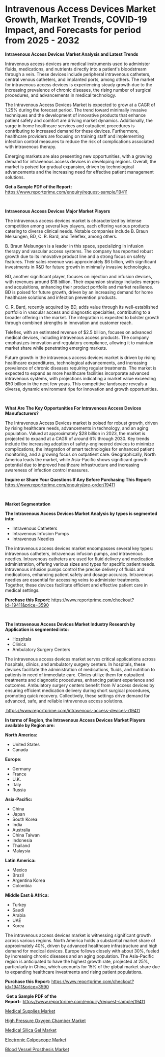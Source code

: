 <p><h1>Intravenous Access Devices Market Growth, Market Trends, COVID-19 Impact, and Forecasts for period from 2025 - 2032</h1></p><p><strong>Intravenous Access Devices Market Analysis and Latest Trends</strong></p>
<p><p>Intravenous access devices are medical instruments used to administer fluids, medications, and nutrients directly into a patient's bloodstream through a vein. These devices include peripheral intravenous catheters, central venous catheters, and implanted ports, among others. The market for intravenous access devices is experiencing steady growth due to the increasing prevalence of chronic diseases, the rising number of surgical procedures, and advancements in medical technology.</p><p>The Intravenous Access Devices Market is expected to grow at a CAGR of 1.25% during the forecast period. The trend toward minimally invasive techniques and the development of innovative products that enhance patient safety and comfort are driving market dynamics. Additionally, the surge in home healthcare services and outpatient procedures is contributing to increased demand for these devices. Furthermore, healthcare providers are focusing on training staff and implementing infection control measures to reduce the risk of complications associated with intravenous therapy.</p><p>Emerging markets are also presenting new opportunities, with a growing demand for intravenous access devices in developing regions. Overall, the market is poised for gradual expansion, driven by technological advancements and the increasing need for effective patient management solutions.</p></p>
<p><strong>Get a Sample PDF of the Report:&nbsp;</strong> <a href="https://www.reportprime.com/enquiry/request-sample/19411?utm_campaign=1121&utm_medium=2&utm_source=Github&utm_content=ia&utm_term=19032025&utm_id=intravenous-access-devices">https://www.reportprime.com/enquiry/request-sample/19411</a></p>
<p>&nbsp;</p>
<p><strong>Intravenous Access Devices Major Market Players</strong></p>
<p><p>The intravenous access devices market is characterized by intense competition among several key players, each offering various products catering to diverse clinical needs. Notable companies include B. Braun Melsungen, BD, C. R. Bard, and Teleflex, among others.</p><p>B. Braun Melsungen is a leader in this space, specializing in infusion therapy and vascular access systems. The company has reported robust growth due to its innovative product line and a strong focus on safety features. Their sales revenue was approximately $6 billion, with significant investments in R&D for future growth in minimally invasive technologies.</p><p>BD, another significant player, focuses on injection and infusion devices, with revenues around $18 billion. Their expansion strategy includes mergers and acquisitions, enhancing their product portfolio and market resilience. BD is poised for future growth, driven by an increasing demand for home healthcare solutions and infection prevention products.</p><p>C. R. Bard, recently acquired by BD, adds value through its well-established portfolio in vascular access and diagnostic specialties, contributing to a broader offering in the market. The integration is expected to bolster growth through combined strengths in innovation and customer reach.</p><p>Teleflex, with an estimated revenue of $2.5 billion, focuses on advanced medical devices, including intravenous access products. The company emphasizes innovation and regulatory compliance, allowing it to maintain market share while penetrating emerging markets.</p><p>Future growth in the intravenous access devices market is driven by rising healthcare expenditures, technological advancements, and increasing prevalence of chronic diseases requiring regular treatments. The market is expected to expand as more healthcare facilities incorporate advanced intravenous systems, with projections indicating a market value exceeding $50 billion in the next few years. This competitive landscape reveals a diverse, dynamic environment ripe for innovation and growth opportunities.</p></p>
<p>&nbsp;</p>
<p><strong>What Are The Key Opportunities For Intravenous Access Devices Manufacturers?</strong></p>
<p><p>The Intravenous Access Devices market is poised for robust growth, driven by rising healthcare needs, advancements in technology, and an aging population. Valued at approximately $28 billion in 2023, the market is projected to expand at a CAGR of around 6% through 2030. Key trends include the increasing adoption of safety-engineered devices to minimize complications, the integration of smart technologies for enhanced patient monitoring, and a growing focus on outpatient care. Geographically, North America leads the market, while Asia-Pacific shows significant growth potential due to improved healthcare infrastructure and increasing awareness of infection control measures.</p></p>
<p><strong>Inquire or Share Your Questions If Any Before Purchasing This Report:</strong> <a href="https://www.reportprime.com/enquiry/pre-order/19411?utm_campaign=1121&utm_medium=2&utm_source=Github&utm_content=ia&utm_term=19032025&utm_id=intravenous-access-devices">https://www.reportprime.com/enquiry/pre-order/19411</a></p>
<p>&nbsp;</p>
<p><strong>Market Segmentation</strong></p>
<p><strong>The Intravenous Access Devices Market Analysis by types is segmented into:</strong></p>
<p><ul><li>Intravenous Catheters</li><li>Intravenous Infusion Pumps</li><li>Intravenous Needles</li></ul></p>
<p><p>The intravenous access devices market encompasses several key types: intravenous catheters, intravenous infusion pumps, and intravenous needles. Intravenous catheters are used for fluid delivery and medication administration, offering various sizes and types for specific patient needs. Intravenous infusion pumps control the precise delivery of fluids and medications, enhancing patient safety and dosage accuracy. Intravenous needles are essential for accessing veins to administer treatments. Together, these devices facilitate efficient and effective patient care in medical settings.</p></p>
<p><strong>Purchase this Report:&nbsp;</strong><a href="https://www.reportprime.com/checkout?id=19411&price=3590&utm_campaign=1121&utm_medium=2&utm_source=Github&utm_content=ia&utm_term=19032025&utm_id=intravenous-access-devices">https://www.reportprime.com/checkout?id=19411&price=3590</a></p>
<p>&nbsp;</p>
<p><strong>The Intravenous Access Devices Market Industry Research by Application is segmented into:</strong></p>
<p><ul><li>Hospitals</li><li>Clinics</li><li>Ambulatory Surgery Centers</li></ul></p>
<p><p>The intravenous access devices market serves critical applications across hospitals, clinics, and ambulatory surgery centers. In hospitals, these devices facilitate the administration of medications, fluids, and nutrition to patients in need of immediate care. Clinics utilize them for outpatient treatments and diagnostic procedures, enhancing patient experience and outcomes. Ambulatory surgery centers benefit from IV access devices by ensuring efficient medication delivery during short surgical procedures, promoting quick recovery. Collectively, these settings drive demand for advanced, safe, and reliable intravenous access solutions.</p></p>
<p><a href="https://www.reportprime.com/intravenous-access-devices-r19411?utm_campaign=1121&utm_medium=2&utm_source=Github&utm_content=ia&utm_term=19032025&utm_id=intravenous-access-devices">&nbsp;https://www.reportprime.com/intravenous-access-devices-r19411</a></p>
<p><strong>In terms of Region, the Intravenous Access Devices Market Players available by Region are:</strong></p>
<p>
    <p> <strong> North America: </strong>
        <ul>
            <li>United States</li>
            <li>Canada</li>
        </ul>
        </p> 
    <p> <strong> Europe: </strong>
        <ul>
            <li>Germany</li>
            <li>France</li>
            <li>U.K.</li>
            <li>Italy</li>
            <li>Russia</li>
        </ul>
        </p> 
    <p> <strong> Asia-Pacific: </strong>
        <ul>
            <li>China</li>
            <li>Japan</li>
            <li>South Korea</li>
            <li>India</li>
            <li>Australia</li>
            <li>China Taiwan</li>
            <li>Indonesia</li>
            <li>Thailand</li>
            <li>Malaysia</li>
        </ul>
        </p> 
    <p> <strong> Latin America: </strong>
        <ul>
            <li>Mexico</li>
            <li>Brazil</li>
            <li>Argentina Korea</li>
            <li>Colombia</li>
        </ul>
        </p> 
    <p> <strong> Middle East & Africa: </strong>
        <ul>
            <li>Turkey</li>
            <li>Saudi</li>
            <li>Arabia</li>
            <li>UAE</li>
            <li>Korea</li>
        </ul>
    </p>
    </p>
<p><p>The intravenous access devices market is witnessing significant growth across various regions. North America holds a substantial market share of approximately 40%, driven by advanced healthcare infrastructure and high demand for medical devices. Europe follows closely with about 30%, fueled by increasing chronic diseases and an aging population. The Asia-Pacific region is anticipated to have the highest growth rate, projected at 25%, particularly in China, which accounts for 15% of the global market share due to expanding healthcare investments and rising patient populations.</p></p>
<p><strong>Purchase this Report: </strong><a href="https://www.reportprime.com/checkout?id=19411&price=3590&utm_campaign=1121&utm_medium=2&utm_source=Github&utm_content=ia&utm_term=19032025&utm_id=intravenous-access-devices">https://www.reportprime.com/checkout?id=19411&price=3590</a></p>
<p>&nbsp;<strong>Get a Sample PDF of the Report:&nbsp;&nbsp;</strong><a href="https://www.reportprime.com/enquiry/request-sample/19411?utm_campaign=1121&utm_medium=2&utm_source=Github&utm_content=ia&utm_term=19032025&utm_id=intravenous-access-devices">https://www.reportprime.com/enquiry/request-sample/19411</a></p>
<p><strong></strong></p>
<p><p><a href="https://github.com/efialiurca/Market-Research-Report-List-1/blob/main/medical-supplies-market.md?utm_campaign=1121&utm_medium=2&utm_source=Github&utm_content=ia&utm_term=19032025&utm_id=intravenous-access-devices">Medical Supplies Market</a></p><p><a href="https://github.com/aslinalirey9/Market-Research-Report-List-1/blob/main/high-pressure-oxygen-chamber-market.md?utm_campaign=1121&utm_medium=2&utm_source=Github&utm_content=ia&utm_term=19032025&utm_id=intravenous-access-devices">High Pressure Oxygen Chamber Market</a></p><p><a href="https://github.com/ajegiobitsa/Market-Research-Report-List-1/blob/main/medical-silica-gel-market.md?utm_campaign=1121&utm_medium=2&utm_source=Github&utm_content=ia&utm_term=19032025&utm_id=intravenous-access-devices">Medical Silica Gel Market</a></p><p><a href="https://github.com/oshodikurc/Market-Research-Report-List-1/blob/main/electronic-colposcope-market.md?utm_campaign=1121&utm_medium=2&utm_source=Github&utm_content=ia&utm_term=19032025&utm_id=intravenous-access-devices">Electronic Colposcope Market</a></p><p><a href="https://github.com/ocambdidarhz/Market-Research-Report-List-1/blob/main/blood-vessel-prosthesis-market.md?utm_campaign=1121&utm_medium=2&utm_source=Github&utm_content=ia&utm_term=19032025&utm_id=intravenous-access-devices">Blood Vessel Prosthesis Market</a></p></p>